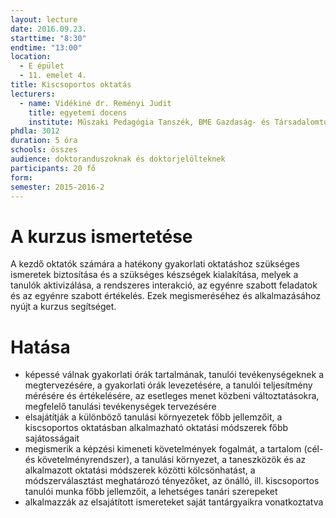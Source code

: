 ```yaml
---
layout: lecture
date: 2016.09.23.
starttime: "8:30"
endtime: "13:00"
location:
  - E épület
  - 11. emelet 4.
title: Kiscsoportos oktatás
lecturers:
  - name: Vidékiné dr. Reményi Judit 
    title: egyetemi docens
    institute: Műszaki Pedagógia Tanszék, BME Gazdaság- és Társadalomtudományi Kar
phdla: 3012
duration: 5 óra
schools: összes
audience: doktoranduszoknak és doktorjelölteknek
participants: 20 fő
form: 
semester: 2015-2016-2
---
```


# A kurzus ismertetése

A kezdő oktatók számára a hatékony gyakorlati oktatáshoz szükséges ismeretek biztosítása és a szükséges készségek kialakítása, melyek a tanulók aktivizálása, a rendszeres interakció, az egyénre szabott feladatok és az egyénre szabott értékelés. Ezek megismeréséhez és alkalmazásához nyújt a kurzus segítséget.

# Hatása

* képessé válnak gyakorlati órák tartalmának, tanulói tevékenységeknek a megtervezésére, a gyakorlati órák levezetésére, a tanulói teljesítmény mérésére és értékelésére, az esetleges menet közbeni változtatásokra, megfelelő tanulási tevékenységek tervezésére
* elsajátítják a különböző tanulási környezetek főbb jellemzőit, a kiscsoportos oktatásban alkalmazható oktatási módszerek főbb sajátosságait
* megismerik a képzési kimeneti követelmények fogalmát, a tartalom (cél- és követelményrendszer), a tanulási környezet, a taneszközök és az alkalmazott oktatási módszerek közötti kölcsönhatást, a módszerválasztást meghatározó tényezőket, az önálló, ill. kiscsoportos tanulói munka főbb jellemzőit, a lehetséges tanári szerepeket
* alkalmazzák az elsajátított ismereteket saját tantárgyaikra vonatkoztatva
